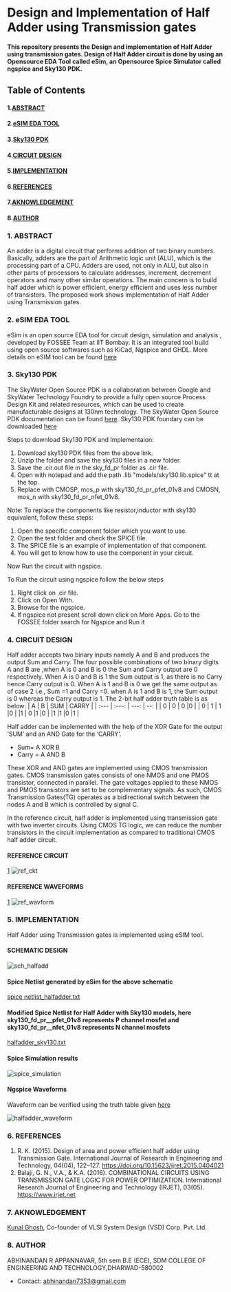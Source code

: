 #  Design and Implementation of Half Adder using Transmission gates

#### This repository presents the Design and implementation of Half Adder using transmission gates. Design of Half Adder circuit is done by using an Opensource EDA Tool called eSim, an Opensource Spice Simulator called ngspice and Sky130 PDK.

## Table of Contents
#### 1.[ABSTRACT](https://github.com/abhinandann/Half_Adder/blob/main/README.md#1-abstract)
#### 2.[eSIM EDA TOOL](https://github.com/abhinandann/Half_Adder/blob/main/README.md#2-esim-eda-tool) 
#### 3.[Sky130 PDK](https://github.com/abhinandann/Half_Adder/blob/main/README.md#3-sky130-pdk)
#### 4.[CIRCUIT DESIGN](https://github.com/abhinandann/Half_Adder/blob/main/README.md#4-circuit-design)
#### 5.[IMPLEMENTATION](https://github.com/abhinandann/Half_Adder/blob/main/README.md#5-implementation)
#### 6.[REFERENCES](https://github.com/abhinandann/Half_Adder/blob/main/README.md#6-references)
#### 7.[AKNOWLEDGEMENT](https://github.com/abhinandann/Half_Adder/blob/main/README.md#7-aknowledgement)
#### 8.[AUTHOR](https://github.com/abhinandann/Half_Adder/blob/main/README.md#8-author)

### 1. ABSTRACT

An adder is a digital circuit that performs addition of two binary numbers. Basically, adders are the part of Arithmetic logic unit (ALU), which is the processing part of a CPU. Adders are used, not only in ALU, but also in other parts of processors to calculate addresses, increment, decrement operators and many other similar operations. The main concern is to build half adder which is power efficient, energy efficient and uses less number of transistors. The proposed work shows implementation of Half Adder using Transmission gates.

### 2. eSIM EDA TOOL

eSim is an open source EDA tool for circuit design, simulation and analysis , developed by FOSSEE Team at IIT Bombay. It is an integrated tool build using open source softwares such as KiCad, Ngspice and GHDL.
More details on eSIM tool can be found [here](https://esim.fossee.in/)

### 3. Sky130 PDK

The SkyWater Open Source PDK is a collaboration between Google and SkyWater Technology Foundry to provide a fully open source Process Design Kit and related resources, which can be used to create manufacturable designs at 130nm technology.
The SkyWater Open Source PDK documentation can be found [here](https://skywater-pdk.readthedocs.io/en/main/). Sky130 PDK foundary can be downloaded [here](https://static.fossee.in/esim/installation-files/sky130_fd_pr.zip)
 
 Steps to download Sky130 PDK and Implementaion:
1. Download sky130 PDK files from the above link.
2. Unzip the folder and save the sky130 files in a new folder.
3. Save the .cir.out file in the sky_fd_pr folder as .cir file.
4. Open with notepad and add the path .lib "models/sky130.lib.spice" tt at the top.
5. Replace with CMOSP, mos_p with sky130_fd_pr_pfet_01v8 and CMOSN, mos_n with  sky130_fd_pr_nfet_01v8.

Note: To replace the components like resistor,inductor with sky130 equivalent, follow these steps:
1. Open the specific component folder which you want to use.
2. Open the test folder and check the SPICE file.
3. The SPICE file is an example of implementation of that component.
4. You will get to know how to use the component in your circuit.

Now Run the circuit with ngspice.

To Run the circuit using ngspice follow the below steps
1. Right click on .cir file.
2. Click on Open With.
3. Browse for the ngspice.
4. If ngspice not present scroll down click on More Apps. Go to the FOSSEE folder search for Ngspice and Run it

 ### 4. CIRCUIT DESIGN

Half adder accepts two binary inputs namely A and B and produces the output Sum and Carry. The four possible combinations of two binary digits A and B are ,when A is 0 and B is 0 the Sum and Carry output are 0 respectively. When A is 0 and B is 1 the Sum output is 1, as there is no Carry hence Carry output is 0. When A is 1 and B is 0 we get the same output as of case 2 i.e., Sum =1 and Carry =0. when A is 1 and B is 1, the Sum output is 0 whereas the Carry output is 1.
The 2-bit half adder truth table is as below:
| A | B | SUM | CARRY |
| :---         |     :---:      |          ---: | --: |
| 0   | 0    | 0   |0  |
| 0    | 1      | 1      |0  |
|1     | 0      |1       |0  |
|1      |1      |0       |1  |

Half adder can be  implemented with the help of the XOR Gate for the output ‘SUM’ and an AND Gate for the ‘CARRY’.

* Sum= A XOR B 
* Carry = A AND B
                                                             
These XOR and AND gates are implemented using CMOS transmission gates. CMOS transmission gates consists of one NMOS and one PMOS transistor, connected in parallel. The gate voltages applied to these NMOS and PMOS transistors are set to be complementary signals. As such, CMOS Transmission Gates(TG) operates as a bidirectional switch between the nodes A and B which is controlled by signal C. 

In the reference circuit, half adder is implemented using transmission gate with two inverter circuits. Using CMOS TG logic, we can reduce the number transistors in the circuit implementation as compared to traditional CMOS half adder circuit. 

 #### REFERENCE CIRCUIT
 [1](https://github.com/abhinandann/Half_Adder/blob/main/README.md#6-references)
![ref_ckt](https://user-images.githubusercontent.com/91964227/153210846-9f9957a5-493b-42b3-b5b0-225738734291.png)
 
 #### REFERENCE WAVEFORMS
 [1](https://github.com/abhinandann/Half_Adder/blob/main/README.md#6-references)
![ref_wavform](https://user-images.githubusercontent.com/91964227/153210895-d5382792-e20f-4fa7-95c9-4dd56324698a.png)

### 5. IMPLEMENTATION

Half Adder using Transmission gates is implemented using eSIM tool. 

#### SCHEMATIC DESIGN

![sch_halfadd](https://user-images.githubusercontent.com/91964227/153220567-6a7f370a-5e1c-4a1c-b567-6b077136657e.JPG)

#### Spice Netlist generated by eSim for the above schematic

[spice netlist_halfadder.txt](https://github.com/abhinandann/Half_Adder/files/8035145/spice.netlist_halfadder.txt)

#### Modified Spice Netlist for Half Adder with Sky130 models, here sky130_fd_pr__pfet_01v8 represents P channel mosfet and sky130_fd_pr__nfet_01v8 represents N channel mosfets

[halfadder_sky130.txt](https://github.com/abhinandann/Half_Adder/files/8035152/halfadder_sky130.txt)

#### Spice Simulation results

![spice_simulation](https://user-images.githubusercontent.com/91964227/153198451-07551ecb-bd12-4f2b-9677-6fb4192da79a.JPG)

#### Ngspice Waveforms
Waveform can be verified using the truth table given [here](https://github.com/abhinandann/Half_Adder/blob/main/README.md#4circuit-design-1)

![halfadder_waveform](https://user-images.githubusercontent.com/91964227/153198612-a202c925-3637-4c43-8954-6adf5f7c8fc0.JPG)

### 6. REFERENCES

1. 	R. K. (2015). Design of area and power efficient half adder using Transmission Gate. International Journal of Research in Engineering and Technology, 04(04), 122–127. https://doi.org/10.15623/ijret.2015.0404021 
2.  Balaji, G. N., V.A., & K.A. (2016). COMBINATIONAL CIRCUITS USING TRANSMISSION GATE LOGIC FOR POWER OPTIMIZATION. International Research Journal of Engineering and Technology (IRJET), 03(05). https://www.irjet.net

### 7. AKNOWLEDGEMENT

[Kunal Ghosh](https://github.com/kunalg123), Co-founder of VLSI System Design (VSD) Corp. Pvt. Ltd.

### 8. AUTHOR

ABHINANDAN R APPANNAVAR, 5th sem B.E (ECE), SDM COLLEGE OF ENGINEERING AND TECHNOLOGY,DHARWAD-580002 
* Contact: abhinandan7353@gmail.com
